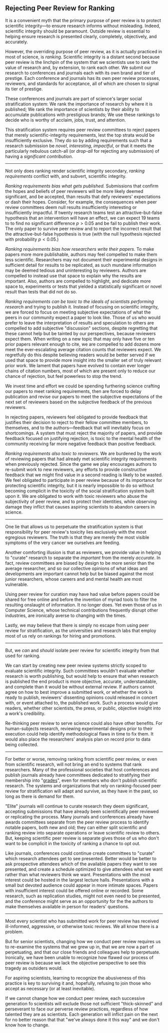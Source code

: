 ## Rejecting Peer Review for Ranking

<!-- ##### Scientific peer review is systemically toxic, and will be, so long as scientists allow it to be co-opted for social stratification. -->

<!-- em — , en – -->

<!-- **Reviewing research to rank its perceived *importance* is incompatible with reviewing for *accuracy* and *objectivity*.** -->

It is a convenient myth that the primary purpose of peer review is to protect scientific integrity—to ensure research informs without misleading. Indeed, scientific integrity should be paramount. Outside review is essential to helping ensure research is presented clearly, completely, objectively, and accurately.

However, the overriding purpose of peer review, as it is actually practiced in most of science, is *ranking*. Scientific integrity is a distant second because peer review is the linchpin of the system that we scientists use to rank the value of research and, by extension, to rank each other. We submit our research to conferences and journals each with its own brand and tier of prestige. Each conference and journals has its own peer review processes, reviewers, and standards for acceptance, all of which are chosen to signal its tier of prestige.

These conferences and journals are part of science's larger social stratification system: We rank the importance of research by where it is published; We rank the importance of scientists by their ability to accumulate publications with prestigious brands; We use these rankings to decide who is worthy of acclaim, jobs, trust, and attention.

This stratification system requires peer review committees to reject papers that merely scientific-integrity requirements, lest the top strata would be insufficiently exclusive. They do so by adding requirements such that a research submission be *novel*, *interesting*, *impactful*, or that it meets the particularly nebulous catch-all (or *drop-all* for rejecting any submission) of having a *significant contribution*.

<!-- Ranking conflicts with integrity -->
<!-- #### Peer review for science and ranking are incompatible -->
---

Not only does ranking render scientific integrity secondary, *ranking requirements* conflict with, and subvert, scientific integrity.

*Ranking requirements bias what gets published.* Submissions that confirm the hopes and beliefs of peer reviewers will be more likely deemed significant, and be accepted, than results that defy reviewers' expectations or dash their hopes. Consider, for example, the consequences when peer review committees deem null results insufficiently interesting or insufficiently impactful. If twenty research teams test an attractive-but-false hypothesis that an intervention will have an effect, we can expect 19 teams to to find no significant difference $p>0.05$ and be fail to publish their work. The only paper to survive peer review and to report the incorrect result that the attractive-but-false hypothesis is true (with the null hypothesis rejected with probability $p<0.05$.)

*Ranking requirements bias how researchers write their papers.* To make papers more more publishable, authors may feel compelled to make them less scientific. Researchers may not document their experimental designs in sufficient detail for results to be replicated, as such mundane information may be deemed tedious and uninteresting by reviewers. Authors are compelled to instead use that space to explain why the results are important. Also, authors are compelled to highlight, and dedicate more space to, experiments or tests that yielded a statistically significant or novel result than tests that did not do so.

*Ranking requirements can be toxic to the ideals of scientists performing research* and trying to publish it. Instead of focusing on scientific integrity, we are forced to focus on meeting subjective expectations of what the peers in our community expect a paper to look like. Those of us who would prefer to leave the interpretation of results and speculation to others are compelled to add subjective "discussion" sections, despite regretting that these cannot help but be tainted by our perspectives, because reviewers expect them. When writing on a new topic that may only have five or ten prior papers relevant enough to cite, we are compelled to add dozens more meet the ever-escalating average citation counts that reviewers expect. We regretfully do this despite believing readers would be better served if we used that space to provide more insight into the smaller set of truly relevant prior work. We lament that papers have evolved to contain ever longer chains of citation numbers, most of which are present only to reduce our chance of rejection, but feel powerless to stop the trend.

We invest time and effort we could be spending furthering science crafting our papers to meet ranking requirements, then are forced to delay publication and revise our papers to meet the subjective expectations of the next set of reviewers based on the subjective feedback of the previous reviewers.

In rejecting papers, reviewers feel obligated to provide feedback that justifies their decision to reject to their fellow committee members, to themselves, and to the authors—feedback that will inevitably focus on shortcomings. A system that must reject the majority of papers, and provide feedback focused on justifying rejection, is toxic to the mental health of the community receiving far more negative feedback than positive feedback. 

*Ranking requirements also toxic to reviewers.* We are burdened by the work of reviewing papers that had already met scientific integrity requirements when previously rejected. Since the game we play encourages authors to re-submit work to new reviewers, any efforts to provide constructive feedback that we might find value in a second reading is likely to be wasted. We feel obligated to participate in peer review because of its importance for protecting scientific integrity, but it is nearly impossible to do so without becoming complicit in the toxicity of the social stratification system built upon it. We are obligated to work with toxic reviewers who abuse the subjectivity of peer review, and to protect their identities, while observing damage they inflict that causes aspiring scientists to abandon careers in science.

<!-- The lies we tell ourselves -->
<!-- #### Facing the truth about ranking -->
---

One lie that allows us to perpetuate the stratification system is that responsibility for peer review's toxicity lies exclusively with the most egregious reviewers. The truth is that they are merely the most visible symptoms of the very cancer we ourselves are feeding.

Another comforting illusion is that as reviewers, we provide value in helping to "curate" research to separate the *important* from the merely *accurate*. In fact, review committees are biased by design to be more senior than the average researcher, and so our collective opinions of what ideas and developments are important cannot help but be biased against the most junior researchers, whose careers and and mental health are most vulnerable.

Using peer review for curation may have had value before papers could be shared for free online and before the invention of myriad tools to filter the resulting onslaught of information. It no longer does. Yet even those of us in Computer Science, whose technical contributions frequently disrupt other industries, are ironically averse to changing with the times.

Lastly, we may believe that there is simply no escape from using peer review for stratification, as the universities and research labs that employ most of us rely on rankings for hiring and promotions.

<!-- But we can -->
---

But, we *can* and *should* isolate peer review for scientific integrity from that used for ranking.

We can start by creating new peer review systems strictly scoped to evaluate scientific integrity. Such committees wouldn't evaluate whether research is worth publishing, but would help to ensure that when research is published the end product is more objective, accurate, understandable, and complete than it would be without external review. If authors cannot agree on how to best improve a submitted work, or whether the work is ready to publish, reviewers' dissenting opinions could released in concert with, or event attached to, the published work. Such a process would give readers, whether  other scientists, the press, or public, objective insight into a work's credibility.

Re-thinking peer review to serve science could also have other benefits. For human-subjects research, reviewing experimental designs prior to their execution could help identify methodological flaws in time to fix them. It would also place the researchers' analysis plan  on record prior to data being collected.

---

For better or worse, removing ranking from scientific peer review, or even from scientific research, will not bring an end to systems that rank researchers. Many of the professional societies that host conferences and publish journals already have committees dedicated to stratifying their membership into "[grades](https://awards.acm.org/advanced-member-grades)", even for members who don't publish scientific research. The systems and organizations that rely on ranking-focused peer review for stratification will adapt and survive, as they have in the past, so long as there is demand for them.

"Elite" journals will continue to curate research they deem significant, accepting submissions that have already been scientifically peer reviewed or replicating the process. Many journals and conferences already have awards committees separate from the peer review process to identify notable papers, both new and old; they can either split scientific and ranking review into separate operations or leave scientific review to others. But, keeping scientific peer review is separate gives those of us who don't want to be complicit in the toxicity of ranking a chance to opt out.

Like journals, conferences could continue create committees to "curate" which research attendees get to see presented. Better would be better to ask prospective attendees which of the available papers  they want to see presented, and create a schedule optimized to give attendees what we want rather than what reviewers think we want. Presentations with the most interest could be hosted in the largest lecture halls. Presentations with a small but devoted audience could appear in more intimate spaces. Papers with insufficient interest could be offered online or recorded. Some research, such as replication studies, might not even need to be presented, and the conference might serve as an opportunity for the the authors to make themselves available in person for readers' questions.

---

Most every scientist who has submitted work for peer review has received ill-informed, aggressive, or otherwise toxic reviews. We all know there is a problem.

But for senior scientists, changing how we conduct peer review requires us to re-examine the systems that we grew up in, that we are now a part of perpetuating, and that our close friends and colleagues help to perpetuate. Ironically, we have been unable to recognize how flawed our process of peer review is because we lack the objective perspective to see this tragedy as outsiders would.

For aspiring scientists, learning to recognize the abusiveness of this practice is key to surviving it and, hopefully, refusing to join those who accept as necessary (or at least inevitable).

If we cannot change how we conduct peer review, each successive generation fo scientists will exclude those not sufficient "thick-skinned" and perseverant to face our perverse review practices, regardless of how talented they are as scientists. Each generation will inflict pain on the next for no better reason that that "we've always done it this way" and we don't know how to change.

